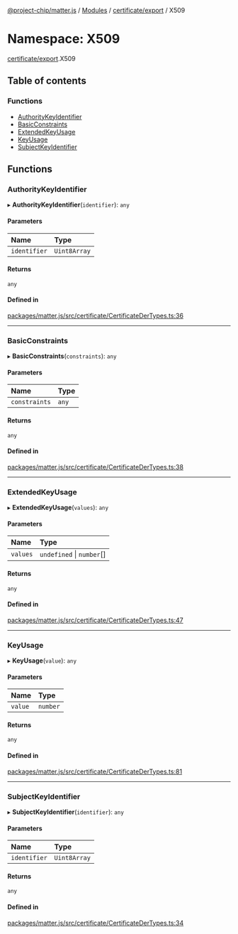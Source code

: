 [@project-chip/matter.js](../README.md) / [Modules](../modules.md) / [certificate/export](certificate_export.md) / X509

# Namespace: X509

[certificate/export](certificate_export.md).X509

## Table of contents

### Functions

- [AuthorityKeyIdentifier](certificate_export.X509.md#authoritykeyidentifier)
- [BasicConstraints](certificate_export.X509.md#basicconstraints)
- [ExtendedKeyUsage](certificate_export.X509.md#extendedkeyusage)
- [KeyUsage](certificate_export.X509.md#keyusage)
- [SubjectKeyIdentifier](certificate_export.X509.md#subjectkeyidentifier)

## Functions

### AuthorityKeyIdentifier

▸ **AuthorityKeyIdentifier**(`identifier`): `any`

#### Parameters

| Name | Type |
| :------ | :------ |
| `identifier` | `Uint8Array` |

#### Returns

`any`

#### Defined in

[packages/matter.js/src/certificate/CertificateDerTypes.ts:36](https://github.com/project-chip/matter.js/blob/2d9f2165d2672864fda3496a6d0d5f93597f82c6/packages/matter.js/src/certificate/CertificateDerTypes.ts#L36)

___

### BasicConstraints

▸ **BasicConstraints**(`constraints`): `any`

#### Parameters

| Name | Type |
| :------ | :------ |
| `constraints` | `any` |

#### Returns

`any`

#### Defined in

[packages/matter.js/src/certificate/CertificateDerTypes.ts:38](https://github.com/project-chip/matter.js/blob/2d9f2165d2672864fda3496a6d0d5f93597f82c6/packages/matter.js/src/certificate/CertificateDerTypes.ts#L38)

___

### ExtendedKeyUsage

▸ **ExtendedKeyUsage**(`values`): `any`

#### Parameters

| Name | Type |
| :------ | :------ |
| `values` | `undefined` \| `number`[] |

#### Returns

`any`

#### Defined in

[packages/matter.js/src/certificate/CertificateDerTypes.ts:47](https://github.com/project-chip/matter.js/blob/2d9f2165d2672864fda3496a6d0d5f93597f82c6/packages/matter.js/src/certificate/CertificateDerTypes.ts#L47)

___

### KeyUsage

▸ **KeyUsage**(`value`): `any`

#### Parameters

| Name | Type |
| :------ | :------ |
| `value` | `number` |

#### Returns

`any`

#### Defined in

[packages/matter.js/src/certificate/CertificateDerTypes.ts:81](https://github.com/project-chip/matter.js/blob/2d9f2165d2672864fda3496a6d0d5f93597f82c6/packages/matter.js/src/certificate/CertificateDerTypes.ts#L81)

___

### SubjectKeyIdentifier

▸ **SubjectKeyIdentifier**(`identifier`): `any`

#### Parameters

| Name | Type |
| :------ | :------ |
| `identifier` | `Uint8Array` |

#### Returns

`any`

#### Defined in

[packages/matter.js/src/certificate/CertificateDerTypes.ts:34](https://github.com/project-chip/matter.js/blob/2d9f2165d2672864fda3496a6d0d5f93597f82c6/packages/matter.js/src/certificate/CertificateDerTypes.ts#L34)
